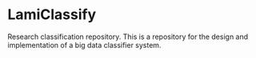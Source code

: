 # LamiClassify
Research classification repository. 
This is a repository for the design and implementation of a big data classifier system.

